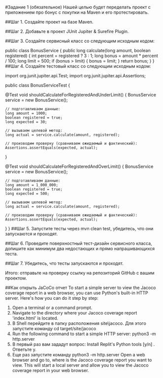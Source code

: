 #Задание 1 (обязательное)
Нашей целью будет переделать проект с приложением про бонус с покупки на Maven и его протестировать.

##Шаг 1. Создайте проект на базе Maven.

##Шаг 2. Добавьте в проект JUnit Jupiter & Surefire Plugin.

##Шаг 3. Создайте сервисный класс со следующим исходным кодом:

public class BonusService {
  public long calculate(long amount, boolean registered) {
    int percent = registered ? 3 : 1;
    long bonus = amount * percent / 100;
    long limit = 500;
    if (bonus > limit) {
      bonus = limit;
    }
    return bonus;
  }
}
##Шаг 4. Создайте тестовый класс со следующим исходным кодом:

import org.junit.jupiter.api.Test;
import org.junit.jupiter.api.Assertions;

public class BonusServiceTest {

  @Test
  void shouldCalculateForRegisteredAndUnderLimit() {
    BonusService service = new BonusService();

    // подготавливаем данные:
    long amount = 1000;
    boolean registered = true;
    long expected = 30;

    // вызываем целевой метод:
    long actual = service.calculate(amount, registered);

    // производим проверку (сравниваем ожидаемый и фактический):
    Assertions.assertEquals(expected, actual);
  }

  @Test
  void shouldCalculateForRegisteredAndOverLimit() {
    BonusService service = new BonusService();

    // подготавливаем данные:
    long amount = 1_000_000;
    boolean registered = true;
    long expected = 500;

    // вызываем целевой метод:
    long actual = service.calculate(amount, registered);

    // производим проверку (сравниваем ожидаемый и фактический):
    Assertions.assertEquals(expected, actual);
  }
}
##Шаг 5. Запустите тесты через mvn clean test, убедитесь, что они запускаются и проходят.

##Шаг 6. Проведите поверхностный тест-дизайн сервисного класса, допишите как минимум два недостающих и прямо напрашивающихся теста.

##Шаг 7. Убедитесь, что тесты запускаются и проходят.

Итого: отправьте на проверку ссылку на репозиторий GitHub с вашим проектом.

##Как открыть JaCoCo отчет 
To start a simple server to view the Jacoco coverage report in a web browser, you can use Python's built-in HTTP server. Here's how you can do it step by step:

1. Open a terminal or a command prompt.
2. Navigate to the directory where your Jacoco coverage report 'index.html' is located.
3. В Shell перейдите в папку расположения site\jacoco. Для этого запустите команду cd target/site/jacoco
4. Run the following command to start a simple HTTP server:
python3 -m http.server
5. В первый раз вам зададут вопрос: Install Replit's Python tools [y/n] . Ответьте y.
5. Еще раз запустите команду python3 -m http.server
Open a web browser and go to, where is the Jacoco coverage report you want to view. This will start a local server and allow you to view the Jacoco coverage report in your web browser.